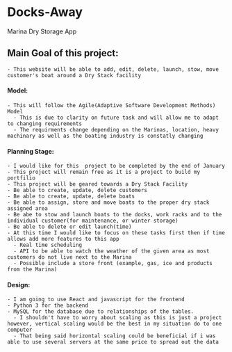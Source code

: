 # Docks-Away
Marina Dry Storage App


## Main Goal of this project:
    - This website will be able to add, edit, delete, launch, stow, move customer's boat around a Dry Stack facility


#### Model:
    - This will follow the Agile(Adaptive Software Development Methods) Model
      - This is due to clarity on future task and will allow me to adapt to changing requirements
      - The requirments change depending on the Marinas, location, heavy machinary as well as the boating industry is constatly changing

#### Planning Stage:
    - I would like for this  project to be completed by the end of January
    - This project will remain free as it is a project to build my portfilio
    - This project will be geared towards a Dry Stack Facility
    - Be able to create, update, delete customers
    - Be able to create, update, delete boats
    - Be able to assign, store and move boats to the proper dry stack assigned area
    - Be abe to stow and launch boats to the docks, work racks and to the individual customer(for maintenance, or winter storage)
    - Be able to delete or edit launch(time)
    - At this time I would like to focus on these tasks first then if time allows add more features to this app
      - Real time scheduling
      - API to be able to watch the weather of the given area as most customers do not live next to the Marina
      - Possible include a store front (example, gas, ice and products from the Marina)

#### Design:
    - I am going to use React and javascript for the frontend
    - Python 3 for the backend
    - MySQL for the database due to relationships of the tables. 
      - I shouldn't have to worry about scaling as this is just a project however, vertical scaling would be the best in my situation do to one computer
      - That being said horizontal scaling could be beneficial if i was able to use several servers at the same price to spread out the data